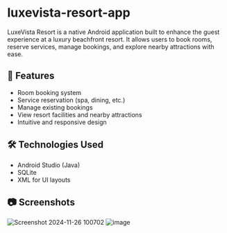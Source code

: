 # luxevista-resort-app
LuxeVista Resort is a native Android application built to enhance the guest experience at a luxury beachfront resort. It allows users to book rooms, reserve services, manage bookings, and explore nearby attractions with ease.

## 📱 Features
- Room booking system
- Service reservation (spa, dining, etc.)
- Manage existing bookings
- View resort facilities and nearby attractions
- Intuitive and responsive design

## 🛠️ Technologies Used
- Android Studio (Java)
- SQLite
- XML for UI layouts

## 📷 Screenshots
![Screenshot 2024-11-26 100702](https://github.com/user-attachments/assets/f1ca2c97-2881-4539-b1a6-89bb1477e5f7)
![image](https://github.com/user-attachments/assets/e62bf254-0162-467b-a2be-57f880bb2d2b)
